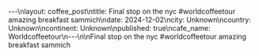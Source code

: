 ---\nlayout: coffee_post\ntitle: Final stop on the nyc #worldcoffeetour amazing breakfast sammich\ndate: 2024-12-02\ncity: Unknown\ncountry: Unknown\ncontinent: Unknown\npublished: true\ncafe_name: Worldcoffeetour\n---\n\nFinal stop on the nyc #worldcoffeetour amazing breakfast sammich